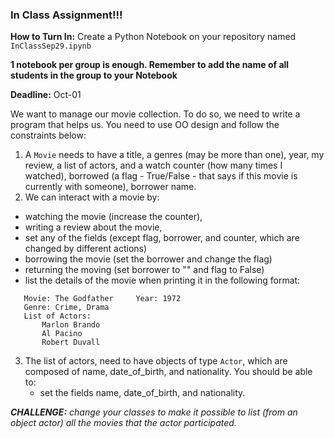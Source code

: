 ### In Class Assignment!!! ###

**How to Turn In:** Create a Python Notebook on your repository named `InClassSep29.ipynb`

**1 notebook per group is enough. Remember to add the name of all students in the group to your Notebook**

**Deadline:** Oct-01

We want to manage our movie collection. To do so, we need to write a program that helps us. You need to use OO design and follow the constraints below:

1. A `Movie` needs to have a title, a genres (may be more than one), year, my review, a list of actors, and a watch counter (how many times I watched), borrowed (a flag - True/False - that says if this movie is currently with someone), borrower name.
2. We can interact with a movie by: 
  - watching the movie (increase the counter), 
  - writing a review about the movie, 
  - set any of the fields (except flag, borrower, and counter, which are changed by different actions)
  - borrowing the movie (set the borrower and change the flag)
  - returning the moving (set borrower to "" and flag to False)
  - list the details of the movie when printing it in the following format:
  ```
     Movie: The Godfather     Year: 1972
     Genre: Crime, Drama
     List of Actors:
         Marlon Brando
         Al Pacino
         Robert Duvall
  ```
  
3. The list of actors, need to have objects of type `Actor`, which are composed of name, date_of_birth, and nationality. You should be able to:
    - set the fields name, date_of_birth, and nationality.


***CHALLENGE:*** *change your classes to make it possible to list (from an object actor) all the movies that the actor participated.* 
